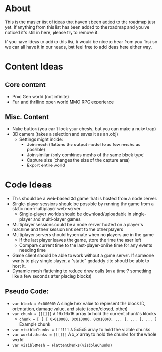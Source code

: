 # About
This is the master list of ideas that haven't been added to the roadmap just yet. If anything from this list has been added to the roadmap and you've noticed it's still in here, please try to remove it.

If you have ideas to add to this list, it would be nice to hear from you first so we can all have it in our heads, but feel free to add ideas here either way.

# Content Ideas
## Core content
- Proc Gen world (not infinite)
- Fun and thrilling open world MMO RPG experience 

## Misc. Content
- Nuke button (you can't lock your chests, but you can make a nuke trap)
- 3D camera (takes a selection and saves it as an .obj)
	- Settings might inclde:
		- Join mesh (flattens the output model to as few meshs as possible)
		- Join similar (only combines meshs of the same block type)
		- Capture size (changes the size of the capture area)
		- Export entire world

# Code Ideas
- This should be a web-based 3d game that is hosted from a node server.
- Single-player sessions should be possible by running the game from a static non-multiplayer web-server
	- Single-player worlds should be download/uploadable in single-player and multi-player games
- Multiplayer sessions could be a node server hosted on a player's machine and their session link sent to the other players
- Multiplayer servers should hybernate when no players are in the game
	- If the last player leaves the game, store the time the user left
	- Compare current time to the last-player-online time for any events needing time
- Game client should be able to work without a game server. If someone wants to play single player, a "static" godaddy site should be able to host it.
- Dynamic mesh flattening to reduce draw calls (on a timer? something like a few seconds after placing blocks)

## Pseudo Code:
- `var block = 0x000000` A single hex value to represent the block ID, orientation, damage value, and state (open/closed, other)
- `var chunk = [[[]]]` A 16x16x16 array to hold the current chunk's blocks
	- `chunk = [ [ [ 0x010000, 0x010000, 0x010000, ... ], ... ], ... ]` Example chunk
- `var visibleChunks = [[[]]]` A 5x5x5 array to hold the visible chunks
- `var world.chunks = [[[]]]` A _x_x_ array to hold the chunks for the whole world
- `var visibleMesh = FlattenChunks(visibleChunks)`